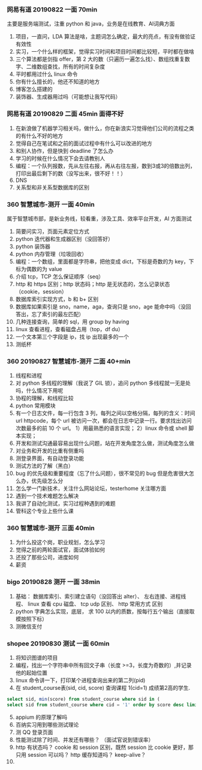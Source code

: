 ### 网易有道 20190822 一面 70min
主要是服务端测试，注重 python 和 java，业务是在线教育、AI词典方面
1. 项目，一直问，LDA 算法是啥，主题词怎么确定，最大的亮点，有没有做验证有效性
2. 实习，一个什么样的框架，觉得实习时间和项目时间都比较短，平时都在做啥
3. 三个算法都是剑指 offer，第 2 大的数（只遍历一遍怎么找）、数组找重复数字、二维数组查找，所有的时间复杂度
4. 平时都用过什么 linux 命令
5. 你有什么擅长的，他还不知道的地方
6. 博客怎么搭建的
7. 装饰器、生成器用过吗（可能想让我写代码）

### 网易有道 20190829 二面 45min 面得不好
1. 在新浪做了机器学习相关吗，做什么，你在新浪实习觉得他们公司的流程之类的有什么不好的地方
2. 觉得自己在笔试和之前的面试过程中有什么可以改进的地方
3. 和别人协作，但是快到 deadline 了怎么办
4. 学习的时候在什么情况下会去请教别人
5. 编程：一个队列报数，先从左往右报，再从右往左报，数到3或3的倍数出列，打印出最后剩下的数（没写出来，很不好！！）
6. DNS
7. 关系型和非关系型数据库的区别

### 360 智慧城市-测开 一面 40min
属于智慧城市部，是新业务线，较看重，涉及工具、效率平台开发，AI 方面测试
1. 简要问实习，页面元素定位方式
2. python 迭代器和生成器区别（没回答好）
3. python 装饰器
4. python 内存管理（垃圾回收）
5. 编程：一个数组，里面都是字符串，把他变成 dict，下标是奇数的为 key，下标为偶数的为 value
6. 介绍 tcp，TCP 怎么保证顺序（seq）
7. http 和 https 区别；http 状态码；http 是无状态的，怎么记录状态（cookie，session）
8. 数据库索引实现方式，b 和 b+ 区别
9. 数据库如果索引是 sno，name，aga，查询只是 sno，age 能命中吗（没回答出，忘了索引的最左匹配）
10. 几种连接查询，简单的 sql，用 group by having
11. linux 查看进程，查看磁盘占用（top，df du）
12. 一个文本第三个字段是 ip，找 ip 出现最多的一个
13. 测纸杯

### 360 20190827 智慧城市-测开 二面 40+min
1. 线程和进程
2. 对 python 多线程的理解（我说了 GIL 锁），追问 python 多线程就一无是处吗，什么情况下用呢
3. 协程的理解，和线程比较
4. python 常用模块
5. 有一个日志文件，每一行包含 3 列，每列之间以空格分隔，每列的含义：时间 url  httpcode，每个 url 被访问一次，都会在日志中记录一行。要求找出访问次数最多的前 10 个 url。
1）用最熟悉的语言实现；
2）linux 命令或 shell 脚本实现；
6. 开发和测试沟通最容易出现什么问题，站在开发角度怎么做，测试角度怎么做
7. 对业务和开发的比重有侧重吗
8. 测登录界面，有自动登录功能
9. 测试方法的了解（黑白）
10. bug 的优先级和重要程度（忘了什么问题），很不常见的 bug 但是危害很大怎么办，优先级怎么分
11. 怎么学一门新技术，关注什么网站论坛，testerhome 关注哪方面
12. 遇到一个技术难题怎么解决
13. 我讲了自动化测试，实习过程种遇到的难题
14. 管科这个专业上些什么课

### 360 智慧城市-测开 三面 40min
1. 为什么投这个岗，职业规划，怎么学习
2. 觉得之前的两轮面试官，面试体验如何
3. 还投了那些公司，进度如何
4. 薪资

### bigo 20190828 测开 一面 38min
1. 基础： 数据库索引、索引建立语句（没回答出 alter）、 左右连接、进程线程、 linux 查看 cpu 磁盘、 tcp udp 区别、 http 常用方式 区别 
2. python 字典怎么实现，底层， 求 100 以内的质数，按每行五个输出（直接取模按照下标）
3. 测微信支付

### shopee 20190830 测试 一面 60min
1. 将知识图谱的项目
2. 编程，找出一个字符串中所有回文子串（长度 >=3，长度为奇数的）,并记录他的起始位置
3. linux 命令讲一下，打印某个进程查询出来的第二列(pid)
4. 在 student_course表(sid, cid, score) 查询课程 1(cid=1) 成绩第2高的学生.
```sql
select sid, min(score) from student_course where sid in (
select sid from student_course where cid = '1' order by score desc limit 2)
```
5. appium 的原理了解吗
6. 百纳实习用到哪些测试理论
7. 测 QQ 登录页面
8. 性能测试除了时间、并发还有哪些？ （面试官说到错误率）
9. http 有状态吗？ cookie 和 session 区别，既然 session 比 cookie 更好，那只用 session 可以吗？ http 缓存知道吗？ keep-alive？
10. 